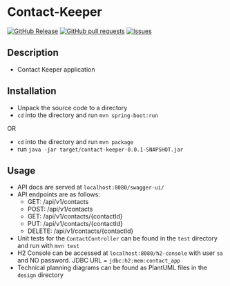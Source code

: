 # Contact-Keeper

[![GitHub Release](https://img.shields.io/github/release/zjayers/contact-keeper.svg?style=flat)](https://github.com/zjayers/contact-keeper/releases)
[![GitHub pull requests](https://img.shields.io/github/issues-pr/zjayers/contact-keeper.svg?style=flat)](https://github.com/zjayers/contact-keeper/pulls)
[![Issues](https://img.shields.io/github/issues-raw/zjayers/contact-keeper.svg?maxAge=25000)](https://github.com/zjayers/contact-keeper/issues)

## Description

- Contact Keeper application

## Installation

- Unpack the source code to a directory
- `cd` into the directory and run `mvn spring-boot:run`

OR

- `cd` into the directory and run `mvn package`
- run `java -jar target/contact-keeper-0.0.1-SNAPSHOT.jar`

## Usage

- API docs are served at `localhost:8080/swagger-ui/`
- API endpoints are as follows:
    - GET: /api/v1/contacts
    - POST: /api/v1/contacts
    - GET: /api/v1/contacts/{contactId}
    - PUT: /api/v1/contacts/{contactId}
    - DELETE: /api/v1/contacts/{contactId}
- Unit tests for the `ContactController` can be found in the `test` directory and run with `mvn test`
- H2 Console can be accessed at `localhost:8080/h2-console` with user `sa` and NO password. JDBC URL = `jdbc:h2:mem:contact_app`
- Technical planning diagrams can be found as PlantUML files in the `design` directory
